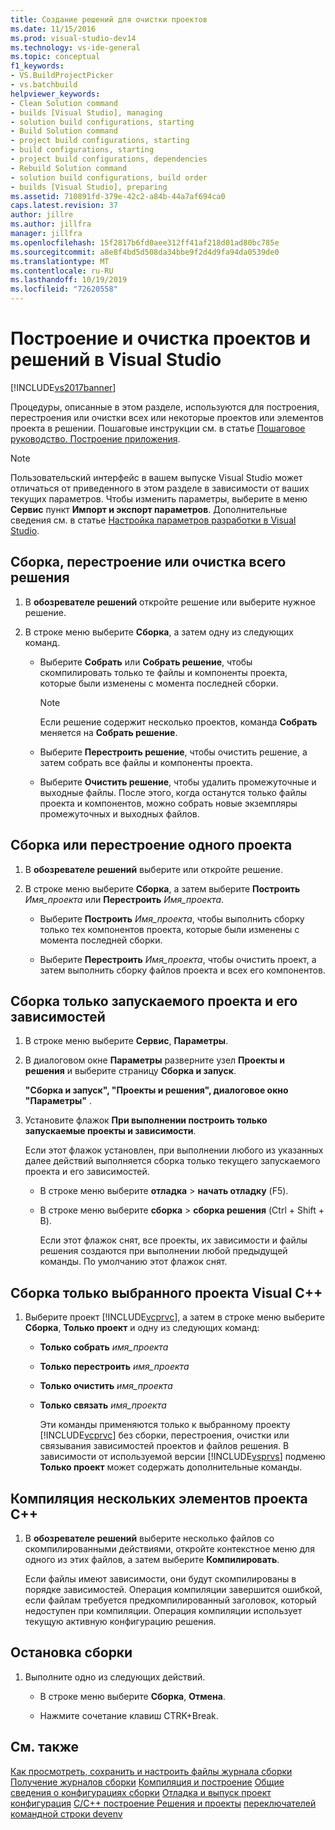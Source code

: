 ```yaml
---
title: Создание решений для очистки проектов
ms.date: 11/15/2016
ms.prod: visual-studio-dev14
ms.technology: vs-ide-general
ms.topic: conceptual
f1_keywords:
- VS.BuildProjectPicker
- vs.batchbuild
helpviewer_keywords:
- Clean Solution command
- builds [Visual Studio], managing
- solution build configurations, starting
- Build Solution command
- project build configurations, starting
- build configurations, starting
- project build configurations, dependencies
- Rebuild Solution command
- solution build configurations, build order
- builds [Visual Studio], preparing
ms.assetid: 710891fd-379e-42c2-a84b-44a7af694ca0
caps.latest.revision: 37
author: jillre
ms.author: jillfra
manager: jillfra
ms.openlocfilehash: 15f2817b6fd0aee312ff41af218d01ad80bc785e
ms.sourcegitcommit: a8e8f4bd5d508da34bbe9f2d4d9fa94da0539de0
ms.translationtype: MT
ms.contentlocale: ru-RU
ms.lasthandoff: 10/19/2019
ms.locfileid: "72620558"
---
```

# <a name="building-and-cleaning-projects-and-solutions-in-visual-studio"></a>Построение и очистка проектов и решений в Visual Studio
[!INCLUDE[vs2017banner](../includes/vs2017banner.md)]

Процедуры, описанные в этом разделе, используются для построения, перестроения или очистки всех или некоторые проектов или элементов проекта в решении. Пошаговые инструкции см. в статье [Пошаговое руководство. Построение приложения](../ide/walkthrough-building-an-application.md).

> [!NOTE]
> Пользовательский интерфейс в вашем выпуске Visual Studio может отличаться от приведенного в этом разделе в зависимости от ваших текущих параметров. Чтобы изменить параметры, выберите в меню **Сервис** пункт **Импорт и экспорт параметров**. Дополнительные сведения см. в статье [Настройка параметров разработки в Visual Studio](https://msdn.microsoft.com/22c4debb-4e31-47a8-8f19-16f328d7dcd3).

## <a name="to-build-rebuild-or-clean-an-entire-solution"></a>Сборка, перестроение или очистка всего решения

1. В **обозревателе решений** откройте решение или выберите нужное решение.

2. В строке меню выберите **Сборка**, а затем одну из следующих команд.

    - Выберите **Собрать** или **Собрать решение**, чтобы скомпилировать только те файлы и компоненты проекта, которые были изменены с момента последней сборки.

        > [!NOTE]
        > Если решение содержит несколько проектов, команда **Собрать** меняется на **Собрать решение**.

    - Выберите **Перестроить решение**, чтобы очистить решение, а затем собрать все файлы и компоненты проекта.

    - Выберите **Очистить решение**, чтобы удалить промежуточные и выходные файлы. После этого, когда останутся только файлы проекта и компонентов, можно собрать новые экземпляры промежуточных и выходных файлов.

## <a name="to-build-or-rebuild-a-single-project"></a>Сборка или перестроение одного проекта

1. В **обозревателе решений** выберите или откройте решение.

2. В строке меню выберите **Сборка**, а затем выберите **Построить** _Имя_проекта_ или **Перестроить** _Имя_проекта_.

    - Выберите **Построить** _Имя_проекта_, чтобы выполнить сборку только тех компонентов проекта, которые были изменены с момента последней сборки.

    - Выберите **Перестроить** _Имя_проекта_, чтобы очистить проект, а затем выполнить сборку файлов проекта и всех его компонентов.

## <a name="to-build-only-the-startup-project-and-its-dependencies"></a>Сборка только запускаемого проекта и его зависимостей

1. В строке меню выберите **Сервис**, **Параметры**.

2. В диалоговом окне **Параметры** разверните узел **Проекты и решения** и выберите страницу **Сборка и запуск**.

    **"Сборка и запуск", "Проекты и решения", диалоговое окно "Параметры"** .

3. Установите флажок **При выполнении построить только запускаемые проекты и зависимости**.

    Если этот флажок установлен, при выполнении любого из указанных далее действий выполняется сборка только текущего запускаемого проекта и его зависимостей.

   - В строке меню выберите **отладка**  > **начать отладку** (F5).

   - В строке меню выберите **сборка**  > **сборка решения** (Ctrl + Shift + B).

     Если этот флажок снят, все проекты, их зависимости и файлы решения создаются при выполнении любой предыдущей команды. По умолчанию этот флажок снят.

## <a name="to-build-only-the-selected-visual-c-project"></a>Сборка только выбранного проекта Visual C++

1. Выберите проект [!INCLUDE[vcprvc](../includes/vcprvc-md.md)], а затем в строке меню выберите **Сборка**, **Только проект** и одну из следующих команд:

   - **Только собрать** *имя_проекта*

   - **Только перестроить** *имя_проекта*

   - **Только очистить** *имя_проекта*

   - **Только связать** *имя_проекта*

     Эти команды применяются только к выбранному проекту [!INCLUDE[vcprvc](../includes/vcprvc-md.md)] без сборки, перестроения, очистки или связывания зависимостей проектов и файлов решения. В зависимости от используемой версии [!INCLUDE[vsprvs](../includes/vsprvs-md.md)] подменю **Только проект** может содержать дополнительные команды.

## <a name="to-compile-multiple-c-project-items"></a>Компиляция нескольких элементов проекта C++

1. В **обозревателе решений** выберите несколько файлов со скомпилированными действиями, откройте контекстное меню для одного из этих файлов, а затем выберите **Компилировать**.

     Если файлы имеют зависимости, они будут скомпилированы в порядке зависимостей. Операция компиляции завершится ошибкой, если файлам требуется предкомпилированный заголовок, который недоступен при компиляции. Операция компиляции использует текущую активную конфигурацию решения.

## <a name="to-stop-a-build"></a>Остановка сборки

1. Выполните одно из следующих действий.

    - В строке меню выберите **Сборка**, **Отмена**.

    - Нажмите сочетание клавиш CTRK+Break.

## <a name="see-also"></a>См. также
 [Как просмотреть, сохранить и настроить файлы журнала сборки](../ide/how-to-view-save-and-configure-build-log-files.md) [Получение журналов сборки](../msbuild/obtaining-build-logs-with-msbuild.md) [Компиляция и построение](../ide/compiling-and-building-in-visual-studio.md) [Общие сведения о конфигурациях сборки](../ide/understanding-build-configurations.md) [Отладка и выпуск проект конфигурация](https://msdn.microsoft.com/0440b300-0614-4511-901a-105b771b236e) [C/C++ построение ](https://msdn.microsoft.com/library/100b4ccf-572c-4d1f-970c-fa0bc0cc0d2d) [Решения и проекты](../ide/solutions-and-projects-in-visual-studio.md) [переключателей командной строки devenv](../ide/reference/devenv-command-line-switches.md)
